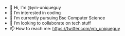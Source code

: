 - 👋 Hi, I’m @ym-uniqueguy
- 👀 I’m interested in coding
- 🌱 I’m currently pursuing Bsc Computer Science
- 💞️ I’m looking to collaborate on tech stuff
- 📫 How to reach me: https://twitter.com/ym_uniqueguy 

<!---
ym-uniqueguy/ym-uniqueguy is a ✨ special ✨ repository because its `README.md` (this file) appears on your GitHub profile.
You can click the Preview link to take a look at your changes.
--->
